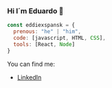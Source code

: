 ### Hi I´m Eduardo 👋
```js
const eddiexspansk = {
  prenous: "he" | "him",
  code: [javascript, HTML, CSS],
  tools: [React, Node]
}
```

You can find me: 

- [LinkedIn](https://www.linkedin.com/in/eduardo-pinto-producer)

<!--
**Eddiexspansk/Eddiexspansk** is a ✨ _special_ ✨ repository because its `README.md` (this file) appears on your GitHub profile.

Here are some ideas to get you started:

- 🔭 I’m currently working on ...
- 🌱 I’m currently learning ...
- 👯 I’m looking to collaborate on ...
- 🤔 I’m looking for help with ...
- 💬 Ask me about ...
- 📫 How to reach me: ...
- 😄 Pronouns: ...
- ⚡ Fun fact: ...
-->
